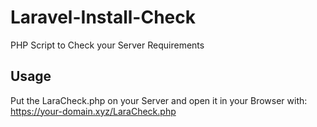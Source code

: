 # Laravel-Install-Check
PHP Script to Check your Server Requirements

## Usage
Put the LaraCheck.php on your Server and open it in your Browser with: https://your-domain.xyz/LaraCheck.php
